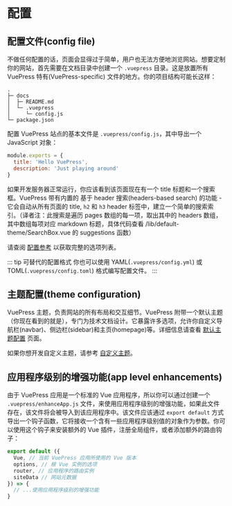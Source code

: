 # 配置

## 配置文件(config file)

不做任何配置的话，页面会显得过于简单，用户也无法方便地浏览网站。想要定制你的网站，首先需要在文档目录中创建一个 `.vuepress` 目录。这是放置所有 VuePress 特有(VuePress-specific) 文件的地方。你的项目结构可能长这样：

```
.
├─ docs
│  ├─ README.md
│  └─ .vuepress
│     └─ config.js
└─ package.json
```

配置 VuePress 站点的基本文件是 `.vuepress/config.js`，其中导出一个 JavaScript 对象：

``` js
module.exports = {
  title: 'Hello VuePress',
  description: 'Just playing around'
}
```

如果开发服务器正常运行，你应该看到该页面现在有一个 title 标题和一个搜索框。VuePress 带有内置的 基于 header 搜索(headers-based search) 的功能 - 它会自动从所有页面的 title, `h2` 和 `h3` header 标签中，建立一个简单的搜索索引。（译者注：此搜索是遍历 pages 数组的每一项，取出其中的 headers 数组，其中数组每项对应 markdown 标题，具体代码查看 /lib/default-theme/SearchBox.vue 的 suggestions 函数）

请查阅 [配置参考](../config/README.md) 以获取完整的选项列表。

::: tip 可替代的配置格式
你也可以使用 YAML(`.vuepress/config.yml`) 或 TOML(`.vuepress/config.toml`) 格式编写配置文件。
:::

## 主题配置(theme configuration)

VuePress 主题，负责网站的所有布局和交互细节。VuePress 附带一个默认主题（你现在看到的就是），专门为技术文档设计。它暴露许多选项，允许你自定义导航栏(navbar)、侧边栏(sidebar)和主页(homepage)等。详细信息请查看 [默认主题配置](../default-theme-config/README.md) 页面。

如果你想开发自定义主题，请参考 [自定义主题](./custom-themes.md)。

## 应用程序级别的增强功能(app level enhancements)

由于 VuePress 应用是一个标准的 Vue 应用程序，所以你可以通过创建一个 `.vuepress/enhanceApp.js` 文件，来使用应用程序级别的增强功能，如果此文件存在，该文件将会被导入到该应用程序中。该文件应该通过  `export default` 方式导出一个钩子函数，它将接收一个含有一些应用程序级别值的对象作为参数。你可以使用这个钩子来安装额外的 Vue 插件，注册全局组件，或者添加额外的路由钩子：

``` js
export default ({
  Vue, // 当前 VuePress 应用所使用的 Vue 版本
  options, // 根 Vue 实例的选项
  router, // 应用程序的路由实例
  siteData // 网站元数据
}) => {
  // ...使用应用程序级别的增强功能
}
```
